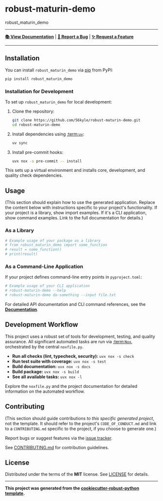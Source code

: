 # robust-maturin-demo

robust_maturin_demo

---

**[📚 View Documentation](https://robust-maturin-demo.readthedocs.io/)** | **[🐛 Report a Bug](https://github.com/56kyle/robust-maturin-demo/issues)** | **[✨ Request a Feature](https://github.com/56kyle/robust-maturin-demo/issues)**

---

## Installation

You can install `robust_maturin_demo` via [pip](pip-documentation) from PyPI:

```bash
pip install robust_maturin_demo
```

### Installation for Development

To set up `robust_maturin_demo` for local development:

1.  Clone the repository:
    ```bash
    git clone https://github.com/56kyle/robust-maturin-demo.git
    cd robust-maturin-demo
    ```
2.  Install dependencies using [:term:`uv`](uv-documentation):
    ```bash
    uv sync
    ```
3.  Install pre-commit hooks:
    ```bash
    uvx nox -s pre-commit -- install
    ```

This sets up a virtual environment and installs core, development, and quality check dependencies.

## Usage

(This section should explain how to use the generated application. Replace the content below with instructions specific to your project's functionality. If your project is a library, show import examples. If it's a CLI application, show command examples. Link to the full documentation for details.)

### As a Library

```python
# Example usage of your package as a library
# from robust_maturin_demo import some_function
# result = some_function()
# print(result)
```

### As a Command-Line Application

If your project defines command-line entry points in `pyproject.toml`:

```bash
# Example usage of your CLI application
# robust-maturin-demo --help
# robust-maturin-demo do-something --input file.txt
```

For detailed API documentation and CLI command references, see the **[Documentation][documentation]**.

## Development Workflow

This project uses a robust set of tools for development, testing, and quality assurance. All significant automated tasks are run via [:term:`Nox`](nox-documentation), orchestrated by the central `noxfile.py`.

- **Run all checks (lint, typecheck, security):** `uvx nox -s check`
- **Run test suite with coverage:** `uvx nox -s test`
- **Build documentation:** `uvx nox -s docs`
- **Build package:** `uvx nox -s build`
- **See all available tasks:** `uvx nox -l`

Explore the `noxfile.py` and the project documentation for detailed information on the automated workflow.

## Contributing

(This section should guide contributions _to this specific generated project_, not the template. It should refer to the project's `CODE_OF_CONDUCT.md` and link to a `CONTRIBUTING.md` specific to the project, if you choose to generate one.)

Report bugs or suggest features via the [issue tracker](https://github.com/56kyle/robust-maturin-demo/issues).

See [CONTRIBUTING.md](#) for contribution guidelines.

## License

Distributed under the terms of the **MIT** license. See [LICENSE](LICENSE) for details.

---

**This project was generated from the [cookiecutter-robust-python template][cookiecutter-robust-python].**

<!-- Reference Links -->

[cookiecutter-robust-python]: https://github.com/56kyle/cookiecutter-robust-python
[documentation]: https://robust-maturin-demo.readthedocs.io/
